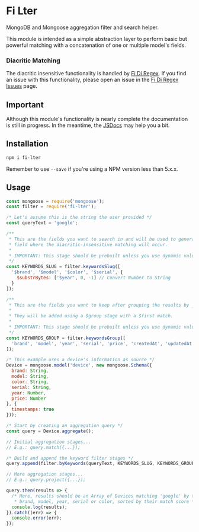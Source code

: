 # Fi Lter

MongoDB and Mongoose aggregation filter and search helper.

This module is intended as a simple abstraction layer to perform basic but powerful matching with a concatenation of one or multiple model's fields.


### Diacritic Matching

The diacritic insensitive functionality is handled by [Fi Di Regex](https://github.com/FinalDevStudio/fi-di-regex). If you find an issue with this functionality, please open an issue in the [Fi Di Regex Issues](https://github.com/FinalDevStudio/fi-di-regex/issues) page.


## Important

Although this module's functionality is nearly complete the documentation is still in progress. In the meantime, the [JSDocs](/docs/index.md) may help you a bit.


## Installation

```sh
npm i fi-lter
```

Remember to use `--save` if you're using a NPM version less than 5.x.x.


## Usage

```js
const mongoose = require('mongoose');
const filter = require('fi-lter');

/* Let's assume this is the string the user provided */
const queryText = 'google';

/**
 * This are the fields you want to search in and will be used to generate a slug
 * field where the diacritic-insensitive matching will occur.
 *
 * IMPORTANT: This stage should be prebuilt unless you use dynamic values.
 */
const KEYWORDS_SLUG = filter.keywordsSlug([
  '$brand', '$model', '$color', '$serial', {
    $substrBytes: ['$year', 0, -1] // Convert Number to String
  }
]);

/**
 * This are the fields you want to keep after grouping the results by _id.
 *
 * They will be added using a $group stage with a $first match.
 *
 * IMPORTANT: This stage should be prebuilt unless you use dynamic values.
 */
const KEYWORDS_GROUP = filter.keywordsGroup([
  'brand', 'model', 'year', 'serial', 'price', 'createdAt', 'updatedAt'
]);

/* This example uses a device's information as source */
Device = mongoose.model('device', new mongoose.Schema({
  brand: String,
  model: String,
  color: String,
  serial: String,
  year: Number,
  price: Number
}, {
  timestamps: true
}));

/* Start by creating an aggregation query */
const query = Device.aggregate();

// Initial aggregation stages...
// E.g.: query.match({...});

/* Build and append the keyword filter stages */
query.append(filter.byKeywords(queryText, KEYWORDS_SLUG, KEYWORDS_GROUP));

// More aggregation stages...
// E.g.: query.project({...});

query.then(results => {
  /* Here, results should be an Array of Devices matching 'google' by their
   * brand, model, year, serial or color, sorted by their match score */
  console.log(results);
}).catch((err) => {
  console.error(err);
});
```
